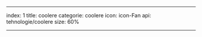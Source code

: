 ---

index: 1
title: coolere
categorie: coolere
icon: icon-Fan
api: tehnologie/coolere
size: 60%

---